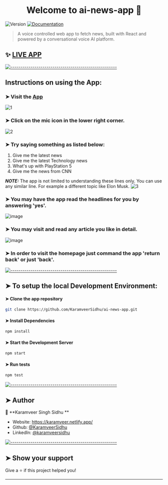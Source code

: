 <!-- ⚠️ This README has been generated from the file(s) "blueprint.md" ⚠️--><h1 align="center">Welcome to ai-news-app 👋</h1>
<p>
  <img alt="Version" src="https://img.shields.io/badge/version-0.1.0-blue.svg?cacheSeconds=2592000" />
  <a href="https://github.com/KaramveerSidhu/ai-news-app" target="_blank">
    <img alt="Documentation" src="https://img.shields.io/badge/documentation-yes-brightgreen.svg" />
  </a>
</p>

> A voice controlled web app to fetch news, built with React and powered by a conversational voice AI platform.


## ✨ [LIVE APP](https://ainewsapp.netlify.app/)

[![-----------------------------------------------------](https://raw.githubusercontent.com/andreasbm/readme/master/assets/lines/colored.png)](#install)

## Instructions on using the App:
### ➤ Visit the [App](https://ainewsapp.netlify.app/)
![1](https://user-images.githubusercontent.com/51775341/113926341-abd62d80-9809-11eb-99c0-185b694c5a03.PNG)

### ➤ Click on the mic icon in the lower right corner.
![2](https://user-images.githubusercontent.com/51775341/113926414-bf819400-9809-11eb-8cbe-d9059854dd5f.PNG)

### ➤ Try saying something as listed below:
1. Give me the latest news 
2. Give me the latest Technology news
3. What's up with PlayStation 5
4. Give me the news from CNN 

 **_NOTE:_** The app is not limited to understanding these lines only. You can use any similar line. For example a different topic like Elon Musk.
![3](https://user-images.githubusercontent.com/51775341/113928648-b3e39c80-980c-11eb-859d-044b84478ce9.png)

### ➤ You may have the app read the headlines for you by answering 'yes'.
![image](https://user-images.githubusercontent.com/51775341/113926855-58181400-980a-11eb-8175-5daf283bd65d.png)

### ➤ You may visit and read any article you like in detail.
![image](https://user-images.githubusercontent.com/51775341/113926986-8269d180-980a-11eb-8cb2-4add45d29992.png)

### ➤ In order to visit the homepage just command the app 'return back' or just 'back'.

[![-----------------------------------------------------](https://raw.githubusercontent.com/andreasbm/readme/master/assets/lines/colored.png)](#install)
## ➤ To setup the local Development Environment:

#### ➤ Clone the app repository

```sh
git clone https://github.com/KaramveerSidhu/ai-news-app.git
```

#### ➤ Install Dependencies

```sh
npm install
```

#### ➤ Start the Development Server

```sh
npm start
```

#### ➤ Run tests

```sh
npm test
```


[![-----------------------------------------------------](https://raw.githubusercontent.com/andreasbm/readme/master/assets/lines/colored.png)](#author)

## ➤ Author

👤 **Karamveer Singh Sidhu **

* Website: https://karamveer.netlify.app/
* Github: [@KaramveerSidhu](https://github.com/KaramveerSidhu)
* LinkedIn: [@karamveersidhu](https://linkedin.com/in/karamveersidhu)


[![-----------------------------------------------------](https://raw.githubusercontent.com/andreasbm/readme/master/assets/lines/colored.png)](#show-your-support)

## ➤ Show your support

Give a ⭐️ if this project helped you!

***

